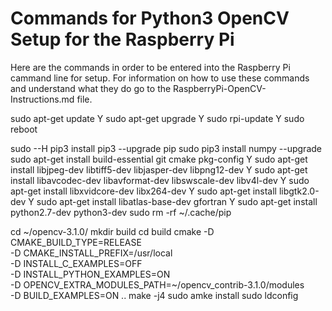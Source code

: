 # Commands for Python3 OpenCV Setup for the Raspberry Pi
Here are the commands in order to be entered into the Raspberry Pi cammand line for setup.
For information on how to use these commands and understand what they do go to the RaspberryPi-OpenCV-Instructions.md file.


sudo apt-get update
Y
sudo apt-get upgrade
Y
sudo rpi-update
Y
sudo reboot

sudo --H pip3 install pip3 --upgrade pip
sudo pip3 install numpy --upgrade
sudo apt-get install build-essential git cmake pkg-config
Y
sudo apt-get install libjpeg-dev libtiff5-dev libjasper-dev libpng12-dev
Y
sudo apt-get install libavcodec-dev libavformat-dev libswscale-dev libv4l-dev
Y
sudo apt-get install libxvidcore-dev libx264-dev
Y
sudo apt-get install libgtk2.0-dev
Y
sudo apt-get install libatlas-base-dev gfortran
Y
sudo apt-get install python2.7-dev python3-dev
sudo rm -rf ~/.cache/pip

cd ~/opencv-3.1.0/
mkdir build
cd build
cmake -D CMAKE_BUILD_TYPE=RELEASE \
	-D CMAKE_INSTALL_PREFIX=/usr/local \
	-D INSTALL_C_EXAMPLES=OFF \
	-D INSTALL_PYTHON_EXAMPLES=ON \
	-D OPENCV_EXTRA_MODULES_PATH=~/opencv_contrib-3.1.0/modules \
	-D BUILD_EXAMPLES=ON ..
make -j4
sudo amke install
sudo ldconfig
